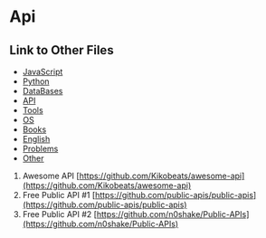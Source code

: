 # Api

## Link to Other Files

- [JavaScript](./javascript.md)
- [Python](./python.md)
- [DataBases](./databases.md)
- [API](./api.md)
- [Tools](./tools.md)
- [OS](./os.md)
- [Books](./books.md)
- [English](./english.md)
- [Problems](./problems.md)
- [Other](./other.md)

1. Awesome API [https://github.com/Kikobeats/awesome-api](https://github.com/Kikobeats/awesome-api)
2. Free Public API #1 [https://github.com/public-apis/public-apis](https://github.com/public-apis/public-apis)
3. Free Public API #2 [https://github.com/n0shake/Public-APIs](https://github.com/n0shake/Public-APIs)
